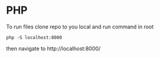 # PHP
To run files clone repo to you local and run command in root 
```
php -S localhost:8000
```

then navigate to http://localhost:8000/
